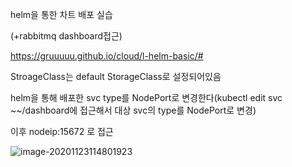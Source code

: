 helm을 통한 차트 배포 실습

(+rabbitmq dashboard접근)

https://gruuuuu.github.io/cloud/l-helm-basic/#

StroageClass는 default StorageClass로 설정되어있음

helm을 통해 배포한 svc type를 NodePort로 변경한다(kubectl edit svc ~~/dashboard에 접근해서 대상 svc의 type를 NodePort로 변경)

이후 nodeip:15672 로 접근

<img src="C:\Users\cjm\AppData\Roaming\Typora\typora-user-images\image-20201123114801923.png" alt="image-20201123114801923"  />